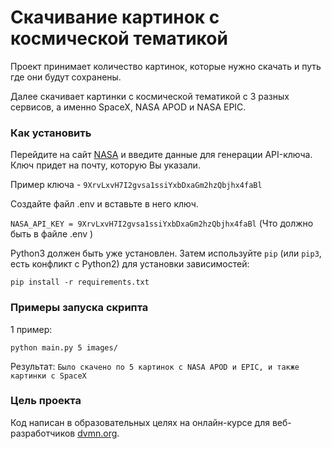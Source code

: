 # Скачивание картинок с космической тематикой 

Проект принимает количество картинок, которые нужно скачать и путь где они будут сохранены.

Далее скачивает картинки с космической тематикой с 3 разных сервисов, а именно SpaceX, NASA APOD и NASA EPIC.



### Как установить

Перейдите на сайт [NASA](https://api.nasa.gov/) и введите данные для генерации API-ключа.
Ключ придет на почту, которую Вы указали.


Пример ключа - `9XrvLxvH7I2gvsa1ssiYxbDxaGm2hzQbjhx4faBl`

Создайте файл .env и вставьте в него ключ.

`NASA_API_KEY = 9XrvLxvH7I2gvsa1ssiYxbDxaGm2hzQbjhx4faBl` 
(Что должно быть в файле .env )

Python3 должен быть уже установлен. 
Затем используйте `pip` (или `pip3`, есть конфликт с Python2) для установки зависимостей:
```
pip install -r requirements.txt
```
### Примеры запуска скрипта

1 пример:
```
python main.py 5 images/  
```
Результат:
`Было скачено по 5 картинок с NASA APOD и EPIC, и также картинки с SpaceX`


### Цель проекта

Код написан в образовательных целях на онлайн-курсе для веб-разработчиков [dvmn.org](https://dvmn.org/).